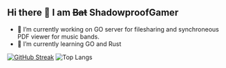 ## Hi there 👋 I am ~~Bat~~  ShadowproofGamer

- 🔭 I’m currently working on GO server for filesharing and synchroneous PDF viewer for music bands.
- 🌱 I’m currently learning GO and Rust
   
<!--
**ShadowproofGamer/ShadowproofGamer** is a ✨ _special_ ✨ repository because its `README.md` (this file) appears on your GitHub profile.

Here are some ideas to get you started:


- 👯 I’m looking to collaborate on ...
- 🤔 I’m looking for help with ...
- 💬 Ask me about ...
- 📫 How to reach me: ...
- 😄 Pronouns: ...
- ⚡ Fun fact: ...
-->

[![GitHub Streak](https://github-readme-streak-stats.herokuapp.com?user=ShadowproofGamer&theme=gruvbox&hide_border=true&mode=weekly)](https://git.io/streak-stats)
![Top Langs](https://github-readme-stats-three-mu-84.vercel.app/api/top-langs/?username=ShadowproofGamer&theme=gruvbox&hide_border=true&layout=compact&size_weight=0.5&count_weight=0.5&langs_count=16&hide=jupyter%20notebook)
